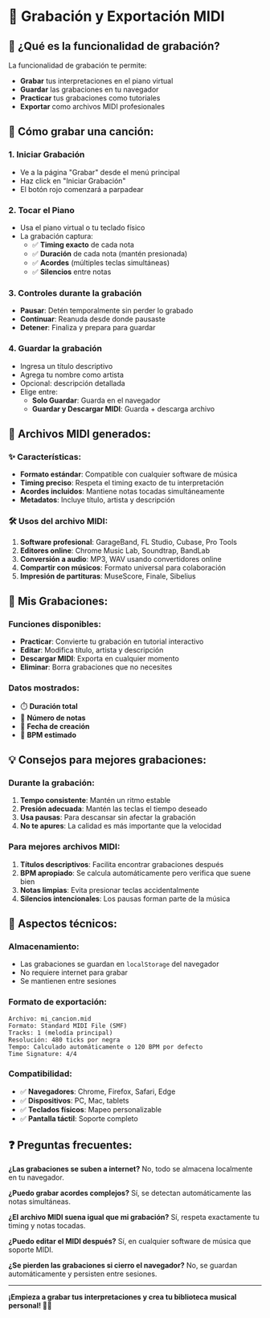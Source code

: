 # 🎤 Grabación y Exportación MIDI

## 📝 ¿Qué es la funcionalidad de grabación?

La funcionalidad de grabación te permite:
- **Grabar** tus interpretaciones en el piano virtual
- **Guardar** las grabaciones en tu navegador
- **Practicar** tus grabaciones como tutoriales
- **Exportar** como archivos MIDI profesionales

## 🎵 Cómo grabar una canción:

### 1. **Iniciar Grabación**
- Ve a la página "Grabar" desde el menú principal
- Haz click en "Iniciar Grabación"
- El botón rojo comenzará a parpadear

### 2. **Tocar el Piano**
- Usa el piano virtual o tu teclado físico
- La grabación captura:
  - ✅ **Timing exacto** de cada nota
  - ✅ **Duración** de cada nota (mantén presionada)
  - ✅ **Acordes** (múltiples teclas simultáneas)
  - ✅ **Silencios** entre notas

### 3. **Controles durante la grabación**
- **Pausar**: Detén temporalmente sin perder lo grabado
- **Continuar**: Reanuda desde donde pausaste
- **Detener**: Finaliza y prepara para guardar

### 4. **Guardar la grabación**
- Ingresa un título descriptivo
- Agrega tu nombre como artista
- Opcional: descripción detallada
- Elige entre:
  - **Solo Guardar**: Guarda en el navegador
  - **Guardar y Descargar MIDI**: Guarda + descarga archivo

## 🎼 Archivos MIDI generados:

### ✨ **Características**:
- **Formato estándar**: Compatible con cualquier software de música
- **Timing preciso**: Respeta el timing exacto de tu interpretación
- **Acordes incluidos**: Mantiene notas tocadas simultáneamente
- **Metadatos**: Incluye título, artista y descripción

### 🛠 **Usos del archivo MIDI**:
1. **Software profesional**: GarageBand, FL Studio, Cubase, Pro Tools
2. **Editores online**: Chrome Music Lab, Soundtrap, BandLab
3. **Conversión a audio**: MP3, WAV usando convertidores online
4. **Compartir con músicos**: Formato universal para colaboración
5. **Impresión de partituras**: MuseScore, Finale, Sibelius

## 🎯 Mis Grabaciones:

### **Funciones disponibles**:
- **Practicar**: Convierte tu grabación en tutorial interactivo
- **Editar**: Modifica título, artista y descripción
- **Descargar MIDI**: Exporta en cualquier momento
- **Eliminar**: Borra grabaciones que no necesites

### **Datos mostrados**:
- ⏱️ **Duración total**
- 🎵 **Número de notas**
- 📅 **Fecha de creación**
- 🎼 **BPM estimado**

## 💡 Consejos para mejores grabaciones:

### **Durante la grabación**:
1. **Tempo consistente**: Mantén un ritmo estable
2. **Presión adecuada**: Mantén las teclas el tiempo deseado
3. **Usa pausas**: Para descansar sin afectar la grabación
4. **No te apures**: La calidad es más importante que la velocidad

### **Para mejores archivos MIDI**:
1. **Títulos descriptivos**: Facilita encontrar grabaciones después
2. **BPM apropiado**: Se calcula automáticamente pero verifica que suene bien
3. **Notas limpias**: Evita presionar teclas accidentalmente
4. **Silencios intencionales**: Los pausas forman parte de la música

## 🔧 Aspectos técnicos:

### **Almacenamiento**:
- Las grabaciones se guardan en `localStorage` del navegador
- No requiere internet para grabar
- Se mantienen entre sesiones

### **Formato de exportación**:
```
Archivo: mi_cancion.mid
Formato: Standard MIDI File (SMF)
Tracks: 1 (melodía principal)
Resolución: 480 ticks por negra
Tempo: Calculado automáticamente o 120 BPM por defecto
Time Signature: 4/4
```

### **Compatibilidad**:
- ✅ **Navegadores**: Chrome, Firefox, Safari, Edge
- ✅ **Dispositivos**: PC, Mac, tablets
- ✅ **Teclados físicos**: Mapeo personalizable
- ✅ **Pantalla táctil**: Soporte completo

## ❓ Preguntas frecuentes:

**¿Las grabaciones se suben a internet?**
No, todo se almacena localmente en tu navegador.

**¿Puedo grabar acordes complejos?**
Sí, se detectan automáticamente las notas simultáneas.

**¿El archivo MIDI suena igual que mi grabación?**
Sí, respeta exactamente tu timing y notas tocadas.

**¿Puedo editar el MIDI después?**
Sí, en cualquier software de música que soporte MIDI.

**¿Se pierden las grabaciones si cierro el navegador?**
No, se guardan automáticamente y persisten entre sesiones.

---

**¡Empieza a grabar tus interpretaciones y crea tu biblioteca musical personal! 🎹🎵**
